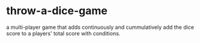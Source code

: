 # throw-a-dice-game
a multi-player game that adds continuously and cummulatively  add the dice score to a players' total score with conditions.
